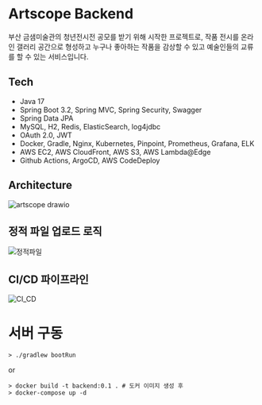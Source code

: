 # Artscope Backend

부산 금샘미술관의 청년전시전 공모를 받기 위해 시작한 프로젝트로, 작품 전시를 온라인 갤러리 공간으로 형성하고 누구나 좋아하는 작품을 감상할 수 있고 예술인들의 교류를 할 수 있는 서비스입니다.

## Tech
- Java 17
- Spring Boot 3.2, Spring MVC, Spring Security, Swagger
- Spring Data JPA
- MySQL, H2, Redis, ElasticSearch, log4jdbc
- OAuth 2.0, JWT
- Docker, Gradle, Nginx, Kubernetes, Pinpoint, Prometheus, Grafana, ELK
- AWS EC2, AWS CloudFront, AWS S3, AWS Lambda@Edge
- Github Actions, ArgoCD, AWS CodeDeploy

## Architecture
![artscope drawio](https://github.com/Media-XI/artscope-backend/assets/5029567/b18e0b00-e7d8-430a-9d29-bbbbc5bd22e0)

## 정적 파일 업로드 로직
![정적파일](https://github.com/Media-XI/artscope-backend/assets/5029567/6a02d4fd-1920-458c-901b-69f0309dff0b)

## CI/CD 파이프라인
![CI_CD](https://github.com/Media-XI/artscope-backend/assets/5029567/b72723e8-a190-4e73-8712-db4173b82eb5)

# 서버 구동
```shell
> ./gradlew bootRun
```
or
```shell
> docker build -t backend:0.1 . # 도커 이미지 생성 후
> docker-compose up -d
```
